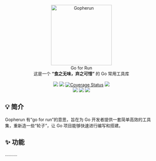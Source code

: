 <p align = "center">
    <img alt="Gopherun" src="https://raw.githubusercontent.com/tootscharlie/gopherun/main/.github/images/logo.png" width="200px">
    <br>
    Go for Run<br>这是一个 <b>“食之无味，弃之可惜”</b> 的 Go 常用工具库
    <br/><br/>
    <a title="Build Status" target="_blank" href="https://github.com/tootscharlie/gopherun/actions/workflows/ci.yml"><img src="https://img.shields.io/github/actions/workflow/status/tootscharlie/gopherun/ci.yml?style=flat-square"></a>
    <a title="Go Report Card" target="_blank" href="https://goreportcard.com/report/github.com/tootscharlie/gopherun"><img src="https://goreportcard.com/badge/github.com/tootscharlie/gopherun?style=flat-square"></a>
    <a href='https://coveralls.io/github/tootscharlie/gopherun'><img src='https://coveralls.io/repos/github/tootscharlie/gopherun/badge.svg' alt='Coverage Status' /></a>
    <a title="Code Size" target="_blank" href="https://github.com/tootscharlie/gopherun"><img src="https://img.shields.io/github/languages/code-size/tootscharlie/gopherun.svg?style=flat-square"></a>
    <br/>
    <a title="MulanPSL-2.0 license" target="_blank" href="https://github.com/tootscharlie/gopherun/blob/main/LICENSE"><img src="https://img.shields.io/github/license/tootscharlie/gopherun?style=flat-square&color=%230088cc"></a>
    <a title="GitHub Commits" target="_blank" href="https://github.com/tootscharlie/gopherun/commits/main"><img src="https://img.shields.io/github/commit-activity/m/tootscharlie/gopherun.svg?style=flat-square"></a>
    <a title="Last Commit" target="_blank" href="https://github.com/tootscharlie/gopherun/commits/master"><img src="https://img.shields.io/github/last-commit/tootscharlie/gopherun.svg?style=flat-square&color=0088CC"></a>

</p>

## 💡 简介

Gopherun 有“go for run”的意思，旨在为 Go 开发者提供一套简单高效的工具集，重新造一些“轮子”，让 Go 项目能够快速进行编写和搭建。


## ✨ 功能

..........
